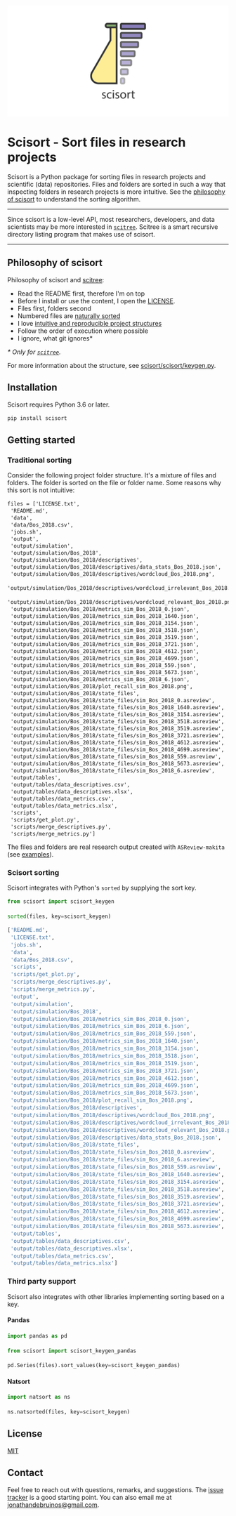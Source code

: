 <picture>
  <source media="(prefers-color-scheme: dark)" srcset="https://github.com/J535D165/scisort/raw/main/scisort_repocard_dark.svg">
  <source media="(prefers-color-scheme: light)" srcset="https://github.com/J535D165/scisort/raw/main/scisort_repocard.svg">
  <img alt="Scisort - Sort files in science projects." src="https://github.com/J535D165/scisort/raw/main/scisort_repocard.svg">
</picture>

# Scisort - Sort files in research projects

Scisort is a Python package for sorting files in research projects and
scientific (data) repositories. Files and folders are sorted in such a way
that inspecting folders in research projects is more intuitive. See the
[philosophy of scisort](#philosophy-of-scisort) to understand the sorting algorithm.

--- 

Since scisort is a low-level API, most researchers, developers, and data
scientists may be more interested in [`scitree`](https://github.com/J535D165/scitree).
Scitree is a smart recursive directory listing program that makes use of scisort.

---

## Philosophy of scisort

Philosophy of scisort and [scitree](https://github.com/J535D165/scitree):

- Read the README first, therefore I'm on top
- Before I install or use the content, I open the [LICENSE](https://choosealicense.com/).
- Files first, folders second
- Numbered files are [naturally sorted](https://en.wikipedia.org/wiki/Natural_sort_order)
- I love [intuitive and reproducible project structures](https://doi.org/10.1371/journal.pcbi.1005510)
- Follow the order of execution where possible
- I ignore, what git ignores\*

*\* Only for [`scitree`](https://github.com/J535D165/scitree).*

For more information about the structure, see [scisort/scisort/keygen.py](https://github.com/J535D165/scisort/blob/main/scisort/keygen.py). 

## Installation

Scisort requires Python 3.6 or later.

```sh
pip install scisort
```

## Getting started

### Traditional sorting

Consider the following project folder structure. It's a mixture of files and
folders. The folder is sorted on the file or folder name. Some reasons why
this sort is not intuitive:


```
files = ['LICENSE.txt',
 'README.md',
 'data',
 'data/Bos_2018.csv',
 'jobs.sh',
 'output',
 'output/simulation',
 'output/simulation/Bos_2018',
 'output/simulation/Bos_2018/descriptives',
 'output/simulation/Bos_2018/descriptives/data_stats_Bos_2018.json',
 'output/simulation/Bos_2018/descriptives/wordcloud_Bos_2018.png',
 'output/simulation/Bos_2018/descriptives/wordcloud_irrelevant_Bos_2018.png',
 'output/simulation/Bos_2018/descriptives/wordcloud_relevant_Bos_2018.png',
 'output/simulation/Bos_2018/metrics_sim_Bos_2018_0.json',
 'output/simulation/Bos_2018/metrics_sim_Bos_2018_1640.json',
 'output/simulation/Bos_2018/metrics_sim_Bos_2018_3154.json',
 'output/simulation/Bos_2018/metrics_sim_Bos_2018_3518.json',
 'output/simulation/Bos_2018/metrics_sim_Bos_2018_3519.json',
 'output/simulation/Bos_2018/metrics_sim_Bos_2018_3721.json',
 'output/simulation/Bos_2018/metrics_sim_Bos_2018_4612.json',
 'output/simulation/Bos_2018/metrics_sim_Bos_2018_4699.json',
 'output/simulation/Bos_2018/metrics_sim_Bos_2018_559.json',
 'output/simulation/Bos_2018/metrics_sim_Bos_2018_5673.json',
 'output/simulation/Bos_2018/metrics_sim_Bos_2018_6.json',
 'output/simulation/Bos_2018/plot_recall_sim_Bos_2018.png',
 'output/simulation/Bos_2018/state_files',
 'output/simulation/Bos_2018/state_files/sim_Bos_2018_0.asreview',
 'output/simulation/Bos_2018/state_files/sim_Bos_2018_1640.asreview',
 'output/simulation/Bos_2018/state_files/sim_Bos_2018_3154.asreview',
 'output/simulation/Bos_2018/state_files/sim_Bos_2018_3518.asreview',
 'output/simulation/Bos_2018/state_files/sim_Bos_2018_3519.asreview',
 'output/simulation/Bos_2018/state_files/sim_Bos_2018_3721.asreview',
 'output/simulation/Bos_2018/state_files/sim_Bos_2018_4612.asreview',
 'output/simulation/Bos_2018/state_files/sim_Bos_2018_4699.asreview',
 'output/simulation/Bos_2018/state_files/sim_Bos_2018_559.asreview',
 'output/simulation/Bos_2018/state_files/sim_Bos_2018_5673.asreview',
 'output/simulation/Bos_2018/state_files/sim_Bos_2018_6.asreview',
 'output/tables',
 'output/tables/data_descriptives.csv',
 'output/tables/data_descriptives.xlsx',
 'output/tables/data_metrics.csv',
 'output/tables/data_metrics.xlsx',
 'scripts',
 'scripts/get_plot.py',
 'scripts/merge_descriptives.py',
 'scripts/merge_metrics.py']
```

The files and folders are real research output created with `ASReview-makita`
(see [examples](examples)).

### Scisort sorting

Scisort integrates with Python's `sorted` by supplying the sort key.

```python
from scisort import scisort_keygen

sorted(files, key=scisort_keygen)
```

```python
['README.md',
 'LICENSE.txt',
 'jobs.sh',
 'data',
 'data/Bos_2018.csv',
 'scripts',
 'scripts/get_plot.py',
 'scripts/merge_descriptives.py',
 'scripts/merge_metrics.py',
 'output',
 'output/simulation',
 'output/simulation/Bos_2018',
 'output/simulation/Bos_2018/metrics_sim_Bos_2018_0.json',
 'output/simulation/Bos_2018/metrics_sim_Bos_2018_6.json',
 'output/simulation/Bos_2018/metrics_sim_Bos_2018_559.json',
 'output/simulation/Bos_2018/metrics_sim_Bos_2018_1640.json',
 'output/simulation/Bos_2018/metrics_sim_Bos_2018_3154.json',
 'output/simulation/Bos_2018/metrics_sim_Bos_2018_3518.json',
 'output/simulation/Bos_2018/metrics_sim_Bos_2018_3519.json',
 'output/simulation/Bos_2018/metrics_sim_Bos_2018_3721.json',
 'output/simulation/Bos_2018/metrics_sim_Bos_2018_4612.json',
 'output/simulation/Bos_2018/metrics_sim_Bos_2018_4699.json',
 'output/simulation/Bos_2018/metrics_sim_Bos_2018_5673.json',
 'output/simulation/Bos_2018/plot_recall_sim_Bos_2018.png',
 'output/simulation/Bos_2018/descriptives',
 'output/simulation/Bos_2018/descriptives/wordcloud_Bos_2018.png',
 'output/simulation/Bos_2018/descriptives/wordcloud_irrelevant_Bos_2018.png',
 'output/simulation/Bos_2018/descriptives/wordcloud_relevant_Bos_2018.png',
 'output/simulation/Bos_2018/descriptives/data_stats_Bos_2018.json',
 'output/simulation/Bos_2018/state_files',
 'output/simulation/Bos_2018/state_files/sim_Bos_2018_0.asreview',
 'output/simulation/Bos_2018/state_files/sim_Bos_2018_6.asreview',
 'output/simulation/Bos_2018/state_files/sim_Bos_2018_559.asreview',
 'output/simulation/Bos_2018/state_files/sim_Bos_2018_1640.asreview',
 'output/simulation/Bos_2018/state_files/sim_Bos_2018_3154.asreview',
 'output/simulation/Bos_2018/state_files/sim_Bos_2018_3518.asreview',
 'output/simulation/Bos_2018/state_files/sim_Bos_2018_3519.asreview',
 'output/simulation/Bos_2018/state_files/sim_Bos_2018_3721.asreview',
 'output/simulation/Bos_2018/state_files/sim_Bos_2018_4612.asreview',
 'output/simulation/Bos_2018/state_files/sim_Bos_2018_4699.asreview',
 'output/simulation/Bos_2018/state_files/sim_Bos_2018_5673.asreview',
 'output/tables',
 'output/tables/data_descriptives.csv',
 'output/tables/data_descriptives.xlsx',
 'output/tables/data_metrics.csv',
 'output/tables/data_metrics.xlsx']
```

### Third party support

Scisort also integrates with other libraries implementing sorting based on a
key.

#### Pandas

```python
import pandas as pd

from scisort import scisort_keygen_pandas

pd.Series(files).sort_values(key=scisort_keygen_pandas)
```

#### Natsort

```python
import natsort as ns

ns.natsorted(files, key=scisort_keygen)
```

## License

[MIT](/LICENSE)

## Contact

Feel free to reach out with questions, remarks, and suggestions. The
[issue tracker](/issues) is a good starting point. You can also email me at
[jonathandebruinos@gmail.com](mailto:jonathandebruinos@gmail.com).
